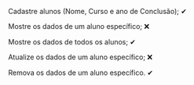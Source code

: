 Cadastre alunos (Nome, Curso e ano de Conclusão); ✔

Mostre os dados de um aluno específico; ❌

Mostre os dados de todos os alunos; ✔

Atualize os dados de um aluno específico; ❌

Remova os dados de um aluno específico. ✔ 